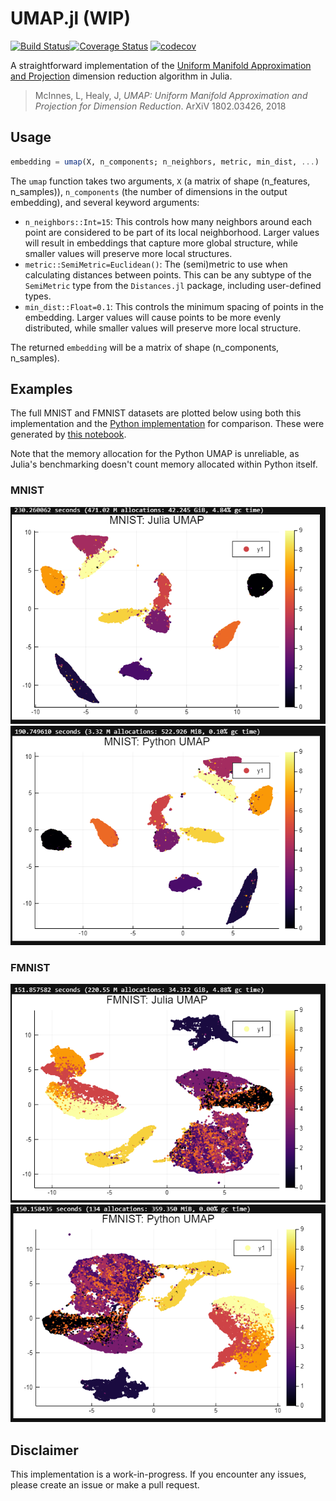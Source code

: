 # UMAP.jl (WIP)
[![Build Status](https://travis-ci.com/dillondaudert/UMAP.jl.svg?branch=master)](https://travis-ci.com/dillondaudert/UMAP.jl)[![Coverage Status](https://coveralls.io/repos/github/dillondaudert/UMAP.jl/badge.svg?branch=master)](https://coveralls.io/github/dillondaudert/UMAP.jl?branch=master) [![codecov](https://codecov.io/gh/dillondaudert/UMAP.jl/branch/master/graph/badge.svg)](https://codecov.io/gh/dillondaudert/UMAP.jl)

A straightforward implementation of the [Uniform Manifold Approximation and Projection](https://arxiv.org/abs/1802.03426) dimension reduction
algorithm in Julia.

> McInnes, L, Healy, J, *UMAP: Uniform Manifold Approximation and Projection for
> Dimension Reduction*. ArXiV 1802.03426, 2018

## Usage
```jl
embedding = umap(X, n_components; n_neighbors, metric, min_dist, ...)
```
The `umap` function takes two arguments, `X` (a matrix of shape (n_features, n_samples)), `n_components` (the number of dimensions in the output embedding), and several keyword arguments:
- `n_neighbors::Int=15`: This controls how many neighbors around each point are considered to be part of its local neighborhood. Larger values will result in embeddings that capture more global structure, while smaller values will preserve more local structures.
- `metric::SemiMetric=Euclidean()`: The (semi)metric to use when calculating distances between points. This can be any subtype of the `SemiMetric` type from the `Distances.jl` package, including user-defined types.
- `min_dist::Float=0.1`: This controls the minimum spacing of points in the embedding. Larger values will cause points to be more evenly distributed, while smaller values will preserve more local structure.

The returned `embedding` will be a matrix of shape (n_components, n_samples).


## Examples
The full MNIST and FMNIST datasets are plotted below using both this implementation and the [Python implementation](github.com/lmcinnes/umap) for comparison. These were generated by [this notebook](PlotMNIST.ipynb).

Note that the memory allocation for the Python UMAP is unreliable, as Julia's benchmarking doesn't count memory allocated within Python itself.
### MNIST
![Julia MNIST](img/mnist_julia.png)
![Python MNIST](img/mnist_python.png)

### FMNIST
![Julia FMNIST](img/fmnist_julia.png)
![Python FMNIST](img/fmnist_python.png)

## Disclaimer
This implementation is a work-in-progress. If you encounter any issues, please create
an issue or make a pull request.
